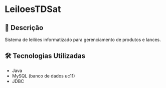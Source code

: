 # LeiloesTDSat

## 📌 Descrição
Sistema de leilões informatizado para gerenciamento de produtos e lances.

## 🛠 Tecnologias Utilizadas
- Java
- MySQL (banco de dados uc11)
- JDBC

